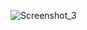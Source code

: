 ![Screenshot_3](https://github.com/SubhanSC/Timer/assets/124590824/1c7c749c-15c8-44ea-b1d0-cd782ff57e95)
